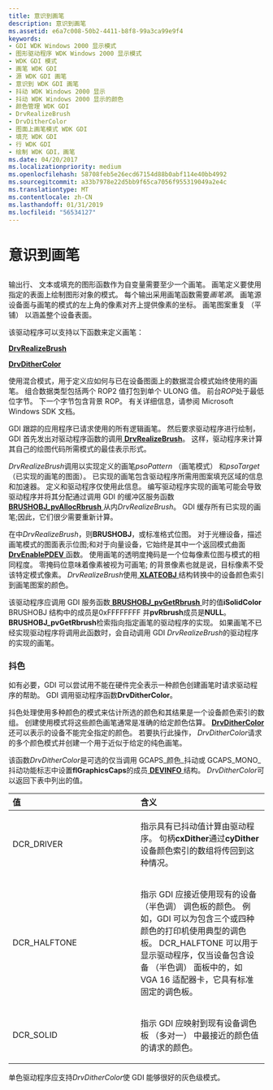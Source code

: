```yaml
---
title: 意识到画笔
description: 意识到画笔
ms.assetid: e6a7c008-50b2-4411-b8f8-99a3ca99e9f4
keywords:
- GDI WDK Windows 2000 显示模式
- 图形驱动程序 WDK Windows 2000 显示模式
- WDK GDI 模式
- 画笔 WDK GDI
- 源 WDK GDI 画笔
- 意识到 WDK GDI 画笔
- 抖动 WDK Windows 2000 显示
- 抖动 WDK Windows 2000 显示的颜色
- 颜色管理 WDK GDI
- DrvRealizeBrush
- DrvDitherColor
- 图面上画笔模式 WDK GDI
- 填充 WDK GDI
- 行 WDK GDI
- 绘制 WDK GDI，画笔
ms.date: 04/20/2017
ms.localizationpriority: medium
ms.openlocfilehash: 58708feb5e26ecd67154d88b0abf114e40bb4992
ms.sourcegitcommit: a33b7978e22d5bb9f65ca7056f955319049a2e4c
ms.translationtype: MT
ms.contentlocale: zh-CN
ms.lasthandoff: 01/31/2019
ms.locfileid: "56534127"
---
```

# <a name="realizing-brushes"></a>意识到画笔


## <span id="ddk_realizing_brushes_gg"></span><span id="DDK_REALIZING_BRUSHES_GG"></span>


输出行、 文本或填充的图形函数作为自变量需要至少一个画笔。 画笔定义要使用指定的表面上绘制图形对象的模式。 每个输出采用画笔函数需要*画笔源*。 画笔源设备面与画笔的模式的左上角的像素对齐上提供像素的坐标。 画笔图案重复 （平铺） 以涵盖整个设备表面。

该驱动程序可以支持以下函数来定义画笔：

[**DrvRealizeBrush**](https://msdn.microsoft.com/library/windows/hardware/ff556273)

[**DrvDitherColor**](https://msdn.microsoft.com/library/windows/hardware/ff556202)

使用混合模式，用于定义应如何与已在设备图面上的数据混合模式始终使用的画笔。 组合数据类型包括两个 ROP2 值打包到单个 ULONG 值。 前台*ROP*处于最低位字节。 下一个字节包含背景 ROP。 有关详细信息，请参阅 Microsoft Windows SDK 文档。

GDI 跟踪的应用程序已请求使用的所有逻辑画笔。 然后要求驱动程序进行绘制，GDI 首先发出对驱动程序函数的调用[ **DrvRealizeBrush**](https://msdn.microsoft.com/library/windows/hardware/ff556273)。 这样，驱动程序来计算其自己的绘图代码所需模式的最佳表示形式。

*DrvRealizeBrush*调用以实现定义的画笔*psoPattern* （画笔模式） 和*psoTarget* （已实现的画笔的图面）。 已实现的画笔包含驱动程序所需用图案填充区域的信息和加速器。 定义和驱动程序仅使用此信息。 编写驱动程序实现的画笔可能会导致驱动程序并将其分配通过调用 GDI 的缓冲区服务函数[ **BRUSHOBJ\_pvAllocRbrush** ](https://msdn.microsoft.com/library/windows/hardware/ff538263)从内*DrvRealizeBrush*。 GDI 缓存所有已实现的画笔;因此，它们很少需要重新计算。

在中*DrvRealizeBrush*，则**BRUSHOBJ**，或标准格式位图。 对于光栅设备，描述画笔模式的图面表示位图;和对于向量设备，它始终是其中一个返回模式曲面[ **DrvEnablePDEV** ](https://msdn.microsoft.com/library/windows/hardware/ff556211)函数。 使用画笔的透明度掩码是一个位每像素位图与模式的相同程度。 零掩码位意味着像素被视为可画笔; 的背景像素也就是说，目标像素不受该特定模式像素。 *DrvRealizeBrush*使用[ **XLATEOBJ** ](https://msdn.microsoft.com/library/windows/hardware/ff570634)结构转换中的设备颜色索引到画笔图案的颜色。

该驱动程序应调用 GDI 服务函数[ **BRUSHOBJ\_pvGetRbrush** ](https://msdn.microsoft.com/library/windows/hardware/ff538264)时的值**iSolidColor** BRUSHOBJ 结构中的成员是0xFFFFFFFF 并**pvRbrush**成员是**NULL**。 **BRUSHOBJ\_pvGetRbrush**检索指向指定画笔的驱动程序的实现。 如果画笔不已经实现驱动程序将调用此函数时，会自动调用 GDI *DrvRealizeBrush*的驱动程序的实现的画笔。

### <a name="span-idditheringspanspan-idditheringspanspan-idditheringspandithering"></a><span id="Dithering"></span><span id="dithering"></span><span id="DITHERING"></span>抖色

如有必要，GDI 可以尝试用不能在硬件完全表示一种颜色创建画笔时请求驱动程序的帮助。 GDI 调用驱动程序函数**DrvDitherColor**。

抖色处理使用多种颜色的模式来估计所选的颜色和其结果是一个设备颜色索引的数组。 创建使用模式将这些颜色画笔通常是准确的给定颜色估算。 [**DrvDitherColor** ](https://msdn.microsoft.com/library/windows/hardware/ff556202)还可以表示的设备不能完全指定的颜色。 若要执行此操作， *DrvDitherColor*请求的多个颜色模式并创建一个用于近似于给定的纯色画笔。

该函数*DrvDitherColor*是可选的仅当调用 GCAPS\_颜色\_抖动或 GCAPS\_MONO\_抖动功能标志中设置**flGraphicsCaps**的成员[ **DEVINFO** ](https://msdn.microsoft.com/library/windows/hardware/ff552835)结构。 *DrvDitherColor*可以返回下表中列出的值。

<table>
<colgroup>
<col width="50%" />
<col width="50%" />
</colgroup>
<thead>
<tr class="header">
<th align="left">值</th>
<th align="left">含义</th>
</tr>
</thead>
<tbody>
<tr class="odd">
<td align="left"><p>DCR_DRIVER</p></td>
<td align="left"><p>指示具有已抖动值计算由驱动程序。 句柄<strong>cxDither</strong>通过<strong>cyDither</strong>设备颜色索引的数组将传回到这种情况。</p></td>
</tr>
<tr class="even">
<td align="left"><p>DCR_HALFTONE</p></td>
<td align="left"><p>指示 GDI 应接近使用现有的设备 （半色调） 调色板的颜色。 例如，GDI 可以为包含三个或四种颜色的打印机使用典型的调色板。 DCR_HALFTONE 可以用于显示驱动程序，仅当设备包含设备 （半色调） 面板中的，如 VGA 16 适配器卡，它具有标准固定的调色板。</p></td>
</tr>
<tr class="odd">
<td align="left"><p>DCR_SOLID</p></td>
<td align="left"><p>指示 GDI 应映射到现有设备调色板 （多对一） 中最接近的颜色值的请求的颜色。</p></td>
</tr>
</tbody>
</table>

 

单色驱动程序应支持*DrvDitherColor*使 GDI 能够很好的灰色级模式。

 

 






